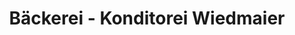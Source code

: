 ---
title: "Bäckerei - Konditorei Wiedmaier"
url: /welzheim/baeckerei-konditorei-wiedmaier/
shop: Bäckerei
---